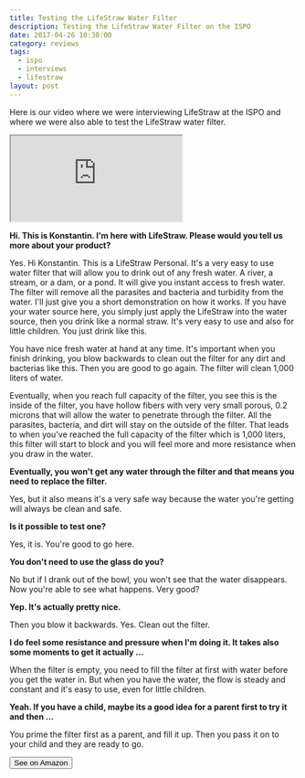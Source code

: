 ```yaml
---
title: Testing the LifeStraw Water Filter
description: Testing the LifeStraw Water Filter on the ISPO
date: 2017-04-26 10:30:00
category: reviews
tags:
  - ispo
  - interviews
  - lifestraw
layout: post
---
```


Here is our video where we were interviewing LifeStraw at the ISPO and where we were also able to test the LifeStraw water filter.
    
<div class="embed-responsive embed-responsive-16by9">
    <iframe class="embed-responsive-item" src="https://www.youtube.com/embed/f58qpBLo_U4"></iframe>
</div>
   
   
<!--more-->

**Hi. This is Konstantin. I'm here with LifeStraw. Please would you tell us more about your product?**

Yes. Hi Konstantin. This is a LifeStraw Personal. It's a very easy to use water filter that will allow you to drink out of any fresh water. A river, a stream, or a dam, or a pond. It will give you instant access to fresh water. The filter will remove all the parasites and bacteria and turbidity from the water. I'll just give you a short demonstration on how it works. If you have your water source here, you simply just apply the LifeStraw into the water source, then you drink like a normal straw. It's very easy to use and also for little children. You just drink like this.

You have nice fresh water at hand at any time. It's important when you finish drinking, you blow backwards to clean out the filter for any dirt and bacterias like this. Then you are good to go again. The filter will clean 1,000 liters of water.

Eventually, when you reach full capacity of the filter, you see this is the inside of the filter, you have hollow fibers with very very small porous, 0.2 microns that will allow the water to penetrate through the filter. All the parasites, bacteria, and dirt will stay on the outside of the filter. That leads to when you've reached the full capacity of the filter which is 1,000 liters, this filter will start to block and you will feel more and more resistance when you draw in the water.

**Eventually, you won't get any water through the filter and that means you need to replace the filter.**

Yes, but it also means it's a very safe way because the water you're getting will always be clean and safe.

**Is it possible to test one?**

Yes, it is. You're good to go here.

**You don't need to use the glass do you?**

No but if I drank out of the bowl, you won't see that the water disappears. Now you're able to see what happens.
Very good?

**Yep. It's actually pretty nice.**

Then you blow it backwards. Yes. Clean out the filter.

**I do feel some resistance and pressure when I'm doing it. It takes also some moments to get it actually ...**

When the filter is empty, you need to fill the filter at first with water before you get the water in. But when you have the water, the flow is steady and constant and it's easy to use, even for little children.

**Yeah. If you have a child, maybe its a good idea for a parent first to try it and then ...**

You prime the filter first as a parent, and fill it up. Then you pass it on to your child and they are ready to go.

<a href="http://amzn.to/2q44jfT" target="_blank" rel="nofollow"><button type="button" class="btn btn-danger">See on Amazon</button></a>

<script type="text/javascript">
amzn_assoc_placement = "adunit0";
amzn_assoc_search_bar = "false";
amzn_assoc_tracking_id = "hikeve-20";
amzn_assoc_ad_mode = "search";
amzn_assoc_ad_type = "smart";
amzn_assoc_marketplace = "amazon";
amzn_assoc_region = "US";
amzn_assoc_title = "Amazon Reviews";
amzn_assoc_default_search_phrase = "LifeStraw";
amzn_assoc_default_category = "All";
amzn_assoc_linkid = "d9f5cf2a41718e1d099e26edea215486";
</script>
<script src="//z-na.amazon-adsystem.com/widgets/onejs?MarketPlace=US"></script>

